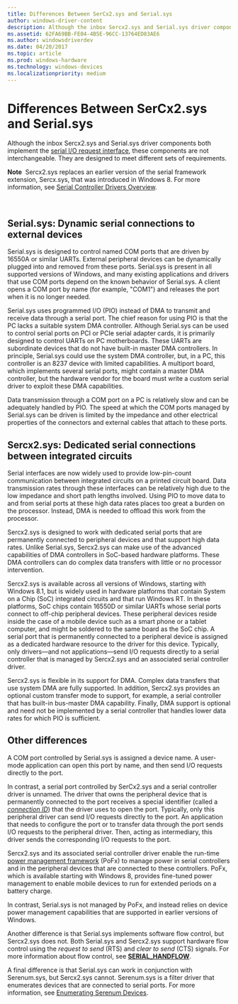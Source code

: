 ```yaml
---
title: Differences Between SerCx2.sys and Serial.sys
author: windows-driver-content
description: Although the inbox Sercx2.sys and Serial.sys driver components both implement the serial I/O request interface, these components are not interchangeable. They are designed to meet different sets of requirements.
ms.assetid: 62FA69BB-FE04-4B5E-96CC-13764ED83AE6
ms.author: windowsdriverdev
ms.date: 04/20/2017
ms.topic: article
ms.prod: windows-hardware
ms.technology: windows-devices
ms.localizationpriority: medium
---
```


# Differences Between SerCx2.sys and Serial.sys


Although the inbox Sercx2.sys and Serial.sys driver components both implement the [serial I/O request interface](serial-i-o-request-interface.md), these components are not interchangeable. They are designed to meet different sets of requirements.

**Note**  Sercx2.sys replaces an earlier version of the serial framework extension, Sercx.sys, that was introduced in Windows 8. For more information, see [Serial Controller Drivers Overview](serial-drivers-overview.md).

 

## Serial.sys: Dynamic serial connections to external devices


Serial.sys is designed to control named COM ports that are driven by 16550A or similar UARTs. External peripheral devices can be dynamically plugged into and removed from these ports. Serial.sys is present in all supported versions of Windows, and many existing applications and drivers that use COM ports depend on the known behavior of Serial.sys. A client opens a COM port by name (for example, "COM1") and releases the port when it is no longer needed.

Serial.sys uses programmed I/O (PIO) instead of DMA to transmit and receive data through a serial port. The chief reason for using PIO is that the PC lacks a suitable system DMA controller. Although Serial.sys can be used to control serial ports on PCI or PCIe serial adapter cards, it is primarily designed to control UARTs on PC motherboards. These UARTs are subordinate devices that do not have built-in master DMA controllers. In principle, Serial.sys could use the system DMA controller, but, in a PC, this controller is an 8237 device with limited capabilities. A multiport board, which implements several serial ports, might contain a master DMA controller, but the hardware vendor for the board must write a custom serial driver to exploit these DMA capabilities.

Data transmission through a COM port on a PC is relatively slow and can be adequately handled by PIO. The speed at which the COM ports managed by Serial.sys can be driven is limited by the impedance and other electrical properties of the connectors and external cables that attach to these ports.

## Sercx2.sys: Dedicated serial connections between integrated circuits


Serial interfaces are now widely used to provide low-pin-count communication between integrated circuits on a printed circuit board. Data transmission rates through these interfaces can be relatively high due to the low impedance and short path lengths involved. Using PIO to move data to and from serial ports at these high data rates places too great a burden on the processor. Instead, DMA is needed to offload this work from the processor.

Sercx2.sys is designed to work with dedicated serial ports that are permanently connected to peripheral devices and that support high data rates. Unlike Serial.sys, Sercx2.sys can make use of the advanced capabilities of DMA controllers in SoC-based hardware platforms. These DMA controllers can do complex data transfers with little or no processor intervention.

Sercx2.sys is available across all versions of Windows, starting with Windows 8.1, but is widely used in hardware platforms that contain System on a Chip (SoC) integrated circuits and that run Windows RT. In these platforms, SoC chips contain 16550D or similar UARTs whose serial ports connect to off-chip peripheral devices. These peripheral devices reside inside the case of a mobile device such as a smart phone or a tablet computer, and might be soldered to the same board as the SoC chip. A serial port that is permanently connected to a peripheral device is assigned as a dedicated hardware resource to the driver for this device. Typically, only drivers—and not applications—send I/O requests directly to a serial controller that is managed by Sercx2.sys and an associated serial controller driver.

Sercx2.sys is flexible in its support for DMA. Complex data transfers that use system DMA are fully supported. In addition, Sercx2.sys provides an optional custom transfer mode to support, for example, a serial controller that has built-in bus-master DMA capability. Finally, DMA support is optional and need not be implemented by a serial controller that handles lower data rates for which PIO is sufficient.

## Other differences


A COM port controlled by Serial.sys is assigned a device name. A user-mode application can open this port by name, and then send I/O requests directly to the port.

In contrast, a serial port controlled by SerCx2.sys and a serial controller driver is unnamed. The driver that owns the peripheral device that is permanently connected to the port receives a special identifier (called a [*connection ID*](connection-ids-for-serially-connected-peripheral-devices.md)) that the driver uses to open the port. Typically, only this peripheral driver can send I/O requests directly to the port. An application that needs to configure the port or to transfer data through the port sends I/O requests to the peripheral driver. Then, acting as intermediary, this driver sends the corresponding I/O requests to the port.

Sercx2.sys and its associated serial controller driver enable the run-time [power management framework](https://msdn.microsoft.com/library/windows/hardware/hh406637) (PoFx) to manage power in serial controllers and in the peripheral devices that are connected to these controllers. PoFx, which is available starting with Windows 8, provides fine-tuned power management to enable mobile devices to run for extended periods on a battery charge.

In contrast, Serial.sys is not managed by PoFx, and instead relies on device power management capabilities that are supported in earlier versions of Windows.

Another difference is that Serial.sys implements software flow control, but Sercx2.sys does not. Both Serial.sys and Sercx2.sys support hardware flow control using the *request to send* (RTS) and *clear to send* (CTS) signals. For more information about flow control, see [**SERIAL\_HANDFLOW**](https://msdn.microsoft.com/library/windows/hardware/jj680685).

A final difference is that Serial.sys can work in conjunction with Serenum.sys, but Sercx2.sys cannot. Serenum.sys is a filter driver that enumerates devices that are connected to serial ports. For more information, see [Enumerating Serenum Devices](enumerating-serenum-devices.md).

 

 




